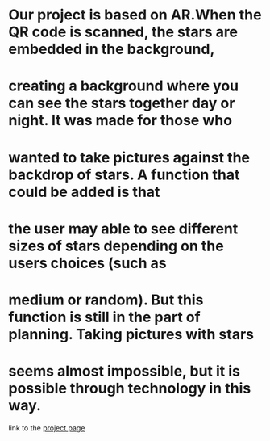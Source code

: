 # Our project is based on AR.When the QR code is scanned, the stars are embedded in the background, 
# creating a background where you can see the stars together day or night. It was made for those who
# wanted to take pictures against the backdrop of stars. A function that could be added is that
# the user may able to see different sizes of stars depending on the users choices (such as
# medium or random). But this function is still in the part of planning. Taking pictures with stars
# seems almost impossible, but it is possible through technology in this way.

link to the [project page](website/ar.html)